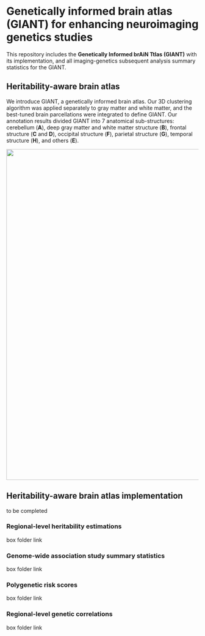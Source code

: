 # Genetically informed brain atlas (GIANT) for enhancing neuroimaging genetics studies

This repository includes the **Genetically Informed brAiN Ttlas (GIANT)** with its implementation, and all imaging-genetics subsequent analysis summary statistics for the GIANT. 

## Heritability-aware brain atlas

We introduce GIANT, a genetically informed brain atlas. Our 3D clustering algorithm was applied separately to gray matter and white matter, and the best-tuned brain parcellations were integrated to define GIANT.  Our annotation results divided GIANT into 7 anatomical sub-structures: cerebellum (**A**), deep gray matter and white matter structure (**B**), frontal structure (**C** and **D**), occipital structure (**F**), parietal structure (**G**), temporal structure (**H**), and others (**E**).  

<p>
	<img src="figures/Annotation_1_8.png" width="864">
</p>

## Heritability-aware brain atlas implementation

to be completed



### Regional-level heritability estimations

box folder link

### Genome-wide association study summary statistics

box folder link

### Polygenetic risk scores

box folder link

### Regional-level genetic correlations

box folder link
